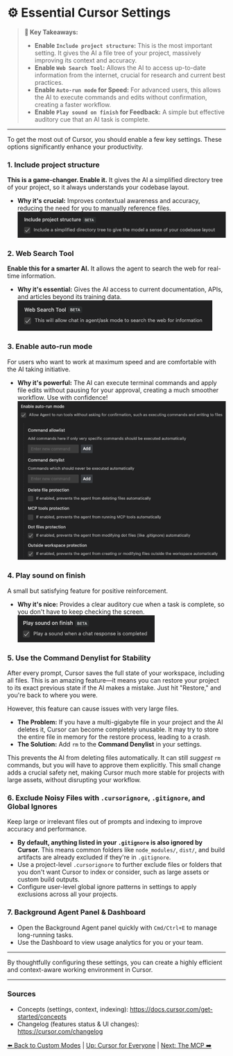 # ⚙️ Essential Cursor Settings

> **🔑 Key Takeaways:**
> 
> - **Enable `Include project structure`:** This is the most important setting. It gives the AI a file tree of your project, massively improving its context and accuracy.
> - **Enable `Web Search Tool`:** Allows the AI to access up-to-date information from the internet, crucial for research and current best practices.
> - **Enable `Auto-run mode` for Speed:** For advanced users, this allows the AI to execute commands and edits without confirmation, creating a faster workflow.
> - **Enable `Play sound on finish` for Feedback:** A simple but effective auditory cue that an AI task is complete.

---

To get the most out of Cursor, you should enable a few key settings. These options significantly enhance your productivity.

### 1. Include project structure

**This is a game-changer. Enable it.** It gives the AI a simplified directory tree of your project, so it always understands your codebase layout.

-   **Why it's crucial:** Improves contextual awareness and accuracy, reducing the need for you to manually reference files.  
    ![Include Project Structure Setting](../assets/include_project_structure.png)

### 2. Web Search Tool

**Enable this for a smarter AI.** It allows the agent to search the web for real-time information.

-   **Why it's essential:** Gives the AI access to current documentation, APIs, and articles beyond its training data.  
    ![Web Search Tool Setting](../assets/web_search_tool.png)

### 3. Enable auto-run mode

For users who want to work at maximum speed and are comfortable with the AI taking initiative.

-   **Why it's powerful:** The AI can execute terminal commands and apply file edits without pausing for your approval, creating a much smoother workflow. Use with confidence!  
    ![Enable Auto-run Mode Setting](../assets/auto_run_mode.png)

### 4. Play sound on finish

A small but satisfying feature for positive reinforcement.

-   **Why it's nice:** Provides a clear auditory cue when a task is complete, so you don't have to keep checking the screen.  
    ![Play Sound on Finish Setting](../assets/play_sound_on_finish.png)

### 5. Use the Command Denylist for Stability

After every prompt, Cursor saves the full state of your workspace, including all files. This is an amazing feature—it means you can restore your project to its exact previous state if the AI makes a mistake. Just hit "Restore," and you're back to where you were.

However, this feature can cause issues with very large files.

-   **The Problem:** If you have a multi-gigabyte file in your project and the AI deletes it, Cursor can become completely unusable. It may try to store the entire file in memory for the restore process, leading to a crash.
-   **The Solution:** Add `rm` to the **Command Denylist** in your settings.

This prevents the AI from deleting files automatically. It can still *suggest* `rm` commands, but you will have to approve them explicitly. This small change adds a crucial safety net, making Cursor much more stable for projects with large assets, without disrupting your workflow.

### 6. Exclude Noisy Files with `.cursorignore`, `.gitignore`, and Global Ignores

Keep large or irrelevant files out of prompts and indexing to improve accuracy and performance.

- **By default, anything listed in your `.gitignore` is also ignored by Cursor.** This means common folders like `node_modules/`, `dist/`, and build artifacts are already excluded if they're in `.gitignore`.
- Use a project-level `.cursorignore` to further exclude files or folders that you don't want Cursor to index or consider, such as large assets or custom build outputs.
- Configure user-level global ignore patterns in settings to apply exclusions across all your projects.

### 7. Background Agent Panel & Dashboard

- Open the Background Agent panel quickly with `Cmd/Ctrl+E` to manage long-running tasks.
- Use the Dashboard to view usage analytics for you or your team.

---

By thoughtfully configuring these settings, you can create a highly efficient and context-aware working environment in Cursor.

---

### Sources

- Concepts (settings, context, indexing): https://docs.cursor.com/get-started/concepts
- Changelog (features status & UI changes): https://cursor.com/changelog

[⬅️ Back to Custom Modes](./04-Custom-Modes-Tailoring-Cursor-to-You/README.md) | [Up: Cursor for Everyone](../README.md) | [Next: The MCP ➡️](./06-The-Model-Context-Protocol-MCP/README.md) 